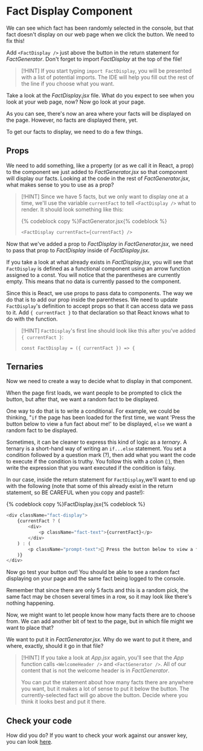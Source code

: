 # Fact Display Component

We can see which fact has been randomly selected in the console, but that fact doesn't display on our web page when we click the button. We need to fix this!

Add `<FactDisplay />` just above the button in the return statement for _FactGenerator_. Don't forget to import _FactDisplay_ at the top of the file!

> [!HINT]
> If you start typing `import FactDisplay`, you will be presented with a list of potential imports. The IDE will help you fill out the rest of the line if you choose what you want.

Take a look at the _FactDisplay.jsx_ file. What do you expect to see when you look at your web page, now? Now go look at your page.

As you can see, there's now an area where your facts will be displayed on the page. However, no facts are displayed there, yet.

To get our facts to display, we need to do a few things.

## Props

We need to add something, like a property (or as we call it in React, a prop) to the <FactDisplay /> component we just added to _FactGenerator.jsx_ so that component will display our facts. Looking at the code in the rest of _FactGenerator.jsx_, what makes sense to you to use as a prop?

> [!HINT]
> Since we have 5 facts, but we only want to display one at a time, we'll use the variable `currentFact` to tell `<FactDisplay />` what to render. It should look something like this:
>
> {% codeblock copy %}FactGenerator.jsx{% codeblock %}
> ```js
> <FactDisplay currentFact={currentFact} />
> ```

Now that we've added a prop to _FactDisplay_ in _FactGenerator.jsx_, we need to pass that prop to _FactDisplay_ inside of _FactDisplay.jsx_.

If you take a look at what already exists in _FactDisplay.jsx_, you will see that `FactDisplay` is defined as a functional component using an arrow function assigned to a const. You will notice that the parentheses are currently empty. This means that no data is currently passed to the component.

Since this is React, we use props to pass data to components. The way we do that is to add our prop inside the parentheses. We need to update `FactDisplay`'s definition to accept props so that it can access data we pass to it. Add `{ currentFact }` to that declaration so that React knows what to do with the function.

> [!HINT]
> `FactDisplay`'s first line should look like this after you've added `{ currentFact }`:
> 
> `const FactDisplay = ({ currentFact }) => {`

## Ternaries

Now we need to create a way to decide what to display in that component.

When the page first loads, we want people to be prompted to click the button, but after that, we want a random fact to be displayed.

One way to do that is to write a conditional. For example, we could be thinking, "`if` the page has been loaded for the first time, we want 'Press the button below to view a fun fact about me!' to be displayed, `else` we want a random fact to be displayed.

Sometimes, it can be cleaner to express this kind of logic as a _ternary_. A ternary is a short-hand way of writing an `if...else` statement. You set a condition followed by a question mark (?), then add what you want the code to execute if the condition is truthy. You follow this with a colon (:), then write the expression that you want executed if the condition is falsy.

In our case, inside the return statement for `FactDisplay`,we'll want to end up with the following (note that some of this already exist in the return statement, so BE CAREFUL when you copy and paste!):

{% codeblock copy %}FactDisplay.jsx{% codeblock %}
```js
<div className="fact-display">
    {currentFact ? (
        <div>
            <p className="fact-text">{currentFact}</p>
        </div>
    ) : (
        <p className="prompt-text">🌟 Press the button below to view a fun fact about me! 🌟</p>
    )}
</div>
```

Now go test your button out! You should be able to see a random fact displaying on your page and the same fact being logged to the console.

Remember that since there are only 5 facts and this is a random pick, the same fact may be chosen several times in a row, so it may look like there's nothing happening.

Now, we might want to let people know how many facts there are to choose from. We can add another bit of text to the page, but in which file might we want to place that?

We want to put it in _FactGenerator.jsx_. Why do we want to put it there, and where, exactly, should it go in that file?

> [!HINT]
> If you take a look at _App.jsx_ again, you'll see that the _App_ function calls `<WelcomeHeader />` and `<FactGenerator />`. All of our content that is not the welcome header is in _FactGenerator_.
>
> You can put the statement about how many facts there are anywhere you want, but it makes a lot of sense to put it below the button. The currently-selected fact will go above the button. Decide where you think it looks best and put it there.

## Check your code

How did you do? If you want to check your work against our answer key, you can look [here](https://github.com/KansasCityWomeninTechnology/Coding-and-Cocktails-Intro-to-React-answer-key).